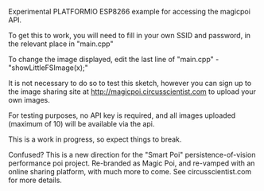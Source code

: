 Experimental PLATFORMIO ESP8266 example for accessing the magicpoi API.

To get this to work, you will need to fill in your own SSID and password, in the relevant place in "main.cpp"

To change the image displayed, edit the last line of "main.cpp" - "showLittleFSImage(x);"

It is not necessary to do so to test this sketch, however you can sign up to the image sharing 
site at http://magicpoi.circusscientist.com to upload your own images. 

For testing purposes, no API key is required, and all images uploaded (maximum of 10) will be available via the api. 

This is a work in progress, so expect things to break. 

Confused? This is a new direction for the "Smart Poi" persistence-of-vision performance poi project. Re-branded as Magic Poi, and re-vamped with an online sharing platform, with much more to come. See circusscientist.com for more details.